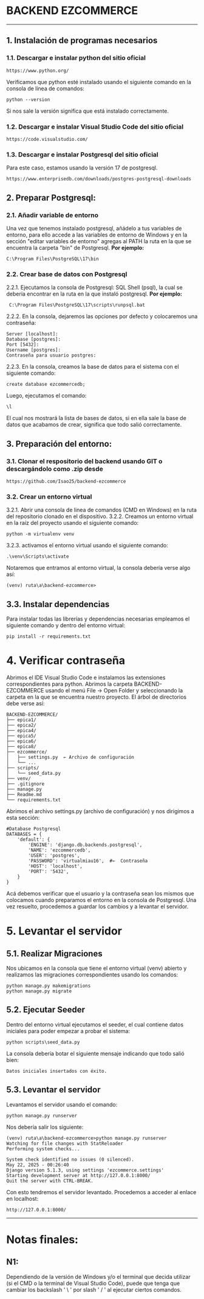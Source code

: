 # **BACKEND EZCOMMERCE**
-------------------
## 1. Instalación de programas necesarios
### 1.1. Descargar e instalar python del sitio oficial
    https://www.python.org/
Verificamos que python esté instalado usando el siguiente comando en la consola de línea de comandos:

    python --version
    
Si nos sale la versión significa que está instalado correctamente.
### 1.2. Descargar e instalar Visual Studio Code del sitio oficial
    https://code.visualstudio.com/
### 1.3. Descargar e instalar  Postgresql del sitio oficial
Para este caso, estamos usando la versión 17 de postgresql.

    https://www.enterprisedb.com/downloads/postgres-postgresql-downloads
    
## 2. Preparar Postgresql:
### 2.1. Añadir variable de entorno
Una vez que tenemos instalado postgresql, añádelo a tus variables de entorno, para ello accede a las variables de entorno de Windows y en la sección "editar variables de entorno" agregas al PATH la ruta en la que se encuentra la carpeta "bin" de Postgresql. 
**Por ejemplo:**

    C:\Program Files\PostgreSQL\17\bin

### 2.2. Crear base de datos con Postgresql
2.2.1. Ejecutamos la consola de Postgresql: SQL Shell (psql), la cual se debería encontrar en la ruta en la que instaló postgresql.
**Por ejemplo:**

     C:\Program Files\PostgreSQL\17\scripts\runpsql.bat

2.2.2. En la consola, dejaremos las opciones por defecto y colocaremos una contraseña:
    
    Server [localhost]:
    Database [postgres]:
    Port [5432]:
    Username [postgres]:
    Contraseña para usuario postgres:

2.2.3. En la consola, creamos la base de datos para el sistema con el siguiente comando:

    create database ezcommercedb;

Luego, ejecutamos el comando:

    \l
El cual nos mostrará la lista de bases de datos, si en ella sale la base de datos que acabamos de crear, significa que todo salió correctamente.

## 3. Preparación del entorno:
### 3.1. Clonar el respositorio del backend usando GIT o descargándolo como .zip desde
    https://github.com/Isao25/backend-ezcommerce
### 3.2. Crear un entorno virtual
3.2.1. Abrir una consola de linea de comandos (CMD en Windows) en la ruta del repositorio clonado en el dispositivo.
3.2.2. Creamos un entorno virtual en la raíz del proyecto usando el siguiente comando:

    python -m virtualenv venv
3.2.3. activamos el entorno virtual usando el siguiente comando:

    .\venv\Scripts\activate

Notaremos que entramos al entorno virtual, la consola debería verse algo así:

    (venv) ruta\a\backend-ezcommerce>

## 3.3. Instalar dependencias
Para instalar todas las librerías y dependencias necesarias empleamos el siguiente comando y dentro del entorno virtual:

    pip install -r requirements.txt
    
# 4. Verificar contraseña
Abrimos el IDE Visual Studio Code e instalamos las extensiones correspondientes para python. 
Abrimos la carpeta BACKEND-EZCOMMERCE usando el menú File -> Open Folder y seleccionando la carpeta en la que se encuentra nuestro proyecto.
El árbol de directorios debe verse así:

    BACKEND-EZCOMMERCE/ 
    ├── epica1/
    ├── epica2/
    ├── epica4/
    ├── epica5/
    ├── epica6/
    ├── epica8/
    ├── ezcommerce/ 
    │   ├── settings.py  ← Archivo de configuración
    │   └── ...
    ├── scripts/
    │   └── seed_data.py  
    ├── venv/
    ├── .gitignore
    ├── manage.py
    ├── Readme.md
    └── requirements.txt

Abrimos el archivo settings.py (archivo de configuración) y nos dirigimos a esta sección:

    #Database Postgresql
    DATABASES = {
        'default': {
            'ENGINE': 'django.db.backends.postgresql',
            'NAME': 'ezcommercedb',
            'USER': 'postgres',
            'PASSWORD': 'virtualmiau16',  #←  Contraseña
            'HOST': 'localhost',
            'PORT': '5432',
        }
    }

Acá debemos verificar que el usuario y la contraseña sean los mismos que colocamos cuando preparamos el entorno en la consola de Postgresql.
Una vez resuelto, procedemos a guardar los cambios y a levantar el servidor.

# 5. Levantar el servidor
## 5.1. Realizar Migraciones
Nos ubicamos en la consola que tiene el entorno virtual (venv) abierto y realizamos las migraciones correspondientes usando los comandos:

    python manage.py makemigrations
    python manage.py migrate

## 5.2. Ejecutar Seeder
Dentro del entorno virtual ejecutamos el seeder, el cual contiene datos iniciales para poder empezar a probar el sistema:

    python scripts\seed_data.py

La consola debería botar el siguiente mensaje indicando que todo salió bien:

    Datos iniciales insertados con éxito.

## 5.3. Levantar el servidor
Levantamos el servidor usando el comando:

    python manage.py runserver
  
 Nos debería salir los siguiente:
 
    (venv) ruta\a\backend-ezcommerce>python manage.py runserver
    Watching for file changes with StatReloader
    Performing system checks...
    
    System check identified no issues (0 silenced).
    May 22, 2025 - 00:26:40
    Django version 5.1.3, using settings 'ezcommerce.settings'
    Starting development server at http://127.0.0.1:8000/
    Quit the server with CTRL-BREAK.

Con esto tendremos el servidor levantado. Procedemos a acceder al enlace en localhost:

    http://127.0.0.1:8000/

-------

# Notas finales:
## N1: 
Dependiendo de la versión de Windows y/o el terminal que decida utilizar (si el CMD o la terminal de Visual Studio Code), puede que tenga que cambiar los backslash ' \ ' por slash ' / ' al ejecutar ciertos comandos.